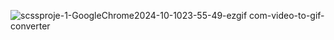 ![scssproje-1-GoogleChrome2024-10-1023-55-49-ezgif com-video-to-gif-converter](https://github.com/user-attachments/assets/9ce6bb31-e563-42a8-9af6-3c7f9f5f4511)


